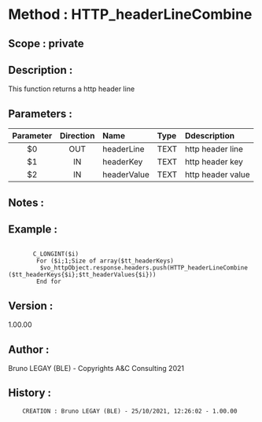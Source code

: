 ﻿# **Method :** HTTP_headerLineCombine## **Scope :** private## **Description :** This function returns a http header line## **Parameters :** | Parameter | Direction | Name | Type | Ddescription | |:----:|:----:|:----|:----|:----| | $0 | OUT | headerLine | TEXT | http header line | | $1 | IN | headerKey | TEXT | http header key | | $2 | IN | headerValue | TEXT | http header value | ## **Notes :** ## **Example :** ```       C_LONGINT($i)        For ($i;1;Size of array($tt_headerKeys)         $vo_httpObject.response.headers.push(HTTP_headerLineCombine ($tt_headerKeys{$i};$tt_headerValues{$i}))        End for```## **Version :** 1.00.00## **Author :** Bruno LEGAY (BLE) - Copyrights A&C Consulting 2021## **History :**          CREATION : Bruno LEGAY (BLE) - 25/10/2021, 12:26:02 - 1.00.00